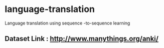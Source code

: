 # language-translation
Language translation using sequence -to-sequence learning

## Dataset Link : http://www.manythings.org/anki/ 